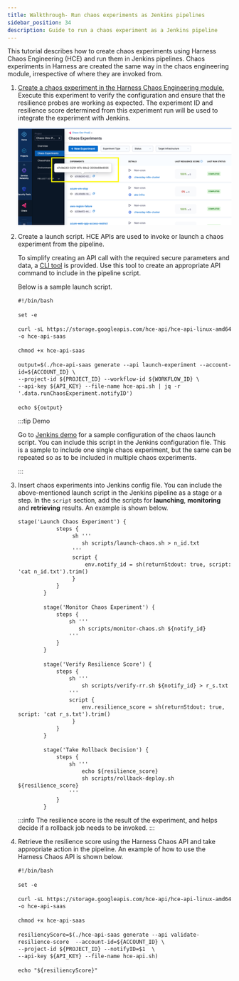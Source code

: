```yaml
---
title: Walkthrough- Run chaos experiments as Jenkins pipelines
sidebar_position: 34
description: Guide to run a chaos experiment as a Jenkins pipeline
---
```


This tutorial describes how to create chaos experiments using Harness Chaos Engineering (HCE) and run them in Jenkins pipelines. Chaos experiments in Harness are created the same way in the chaos engineering module, irrespective of where they are invoked from.

1. [Create a chaos experiment in the Harness Chaos Engineering module.](#construct-a-chaos-experiment) Execute this experiment to verify the configuration and ensure that the resilience probes are working as expected. The experiment ID and resilience score determined from this experiment run will be used to integrate the experiment with Jenkins.

   ![chaos experiment with ID and resilience score](./static/chaos-experiments-with-id.png)

2. Create a launch script. HCE APIs are used to invoke or launch a chaos experiment from the pipeline.

   To simplify creating an API call with the required secure parameters and data, a [CLI tool](https://storage.googleapis.com/hce-api/hce-api-linux-amd64) is provided. Use this tool to create an appropriate API command to include in the pipeline script.

   Below is a sample launch script.

   ```
   #!/bin/bash

   set -e

   curl -sL https://storage.googleapis.com/hce-api/hce-api-linux-amd64 -o hce-api-saas

   chmod +x hce-api-saas

   output=$(./hce-api-saas generate --api launch-experiment --account-id=${ACCOUNT_ID} \
   --project-id ${PROJECT_ID} --workflow-id ${WORKFLOW_ID} \
   --api-key ${API_KEY} --file-name hce-api.sh | jq -r '.data.runChaosExperiment.notifyID')

   echo ${output}
   ```

   :::tip Demo

   Go to [Jenkins demo](https://github.com/ksatchit/hce-jenkins-integration-demo) for a sample configuration of the chaos launch script. You can include this script in the Jenkins configuration file. 
   This is a sample to include one single chaos experiment, but the same can be repeated so as to be included in multiple chaos experiments.

   :::

3. Insert chaos experiments into Jenkins config file. You can include the above-mentioned launch script in the Jenkins pipeline as a stage or a step. In the `script` section, add the scripts for **launching**, **monitoring** and **retrieving** results. An example is shown below.

   ```
   stage('Launch Chaos Experiment') {
               steps {
                    sh '''
                       sh scripts/launch-chaos.sh > n_id.txt
                    '''
                    script {
                        env.notify_id = sh(returnStdout: true, script: 'cat n_id.txt').trim()
                    }   
               }   
           }
        
           stage('Monitor Chaos Experiment') {
               steps {
                   sh '''
                      sh scripts/monitor-chaos.sh ${notify_id}
                   '''
               }
           }
        
           stage('Verify Resilience Score') {
               steps {
                   sh '''
                       sh scripts/verify-rr.sh ${notify_id} > r_s.txt
                   '''
                   script {
                       env.resilience_score = sh(returnStdout: true, script: 'cat r_s.txt').trim()
                    }
               }
           }
        
           stage('Take Rollback Decision') {
               steps {
                   sh '''
                       echo ${resilience_score}
                       sh scripts/rollback-deploy.sh ${resilience_score}
                   '''
               }
           }
   ```

   :::info
   The resilience score is the result of the experiment, and helps decide if a rollback job needs to be invoked.
   :::

4. Retrieve the resilience score using the Harness Chaos API and take appropriate action in the pipeline. An example of how to use the Harness Chaos API is shown below.

   ```
   #!/bin/bash

   set -e 

   curl -sL https://storage.googleapis.com/hce-api/hce-api-linux-amd64 -o hce-api-saas

   chmod +x hce-api-saas

   resiliencyScore=$(./hce-api-saas generate --api validate-resilience-score  --account-id=${ACCOUNT_ID} \
   --project-id ${PROJECT_ID} --notifyID=$1  \
   --api-key ${API_KEY} --file-name hce-api.sh)

   echo "${resiliencyScore}"
   ```